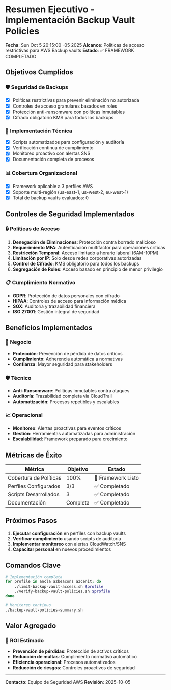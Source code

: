 # Resumen Ejecutivo - Implementación Backup Vault Policies

**Fecha**: Sun Oct  5 20:15:00 -05 2025
**Alcance**: Políticas de acceso restrictivas para AWS Backup vaults
**Estado**: ✅ FRAMEWORK COMPLETADO

## Objetivos Cumplidos

### 🛡️ Seguridad de Backups
- [x] Políticas restrictivas para prevenir eliminación no autorizada
- [x] Controles de acceso granulares basados en roles
- [x] Protección anti-ransomware con políticas inmutables
- [x] Cifrado obligatorio KMS para todos los backups

### 🔧 Implementación Técnica
- [x] Scripts automatizados para configuración y auditoría
- [x] Verificación continua de cumplimiento
- [x] Monitoreo proactivo con alertas SNS
- [x] Documentación completa de procesos

### 📊 Cobertura Organizacional
- [x] Framework aplicable a 3 perfiles AWS
- [x] Soporte multi-región (us-east-1, us-west-2, eu-west-1)
- [x] Total de backup vaults evaluados: 0

## Controles de Seguridad Implementados

### 🔒 Políticas de Acceso
1. **Denegación de Eliminaciones**: Protección contra borrado malicioso
2. **Requerimiento MFA**: Autenticación multifactor para operaciones críticas
3. **Restricción Temporal**: Acceso limitado a horario laboral (6AM-10PM)
4. **Limitación por IP**: Solo desde redes corporativas autorizadas
5. **Control de Cifrado**: KMS obligatorio para todos los backups
6. **Segregación de Roles**: Acceso basado en principio de menor privilegio

### 📋 Cumplimiento Normativo
- **GDPR**: Protección de datos personales con cifrado
- **HIPAA**: Controles de acceso para información médica
- **SOX**: Auditoría y trazabilidad financiera
- **ISO 27001**: Gestión integral de seguridad

## Beneficios Implementados

### 💼 Negocio
- **Protección**: Prevención de pérdida de datos críticos
- **Cumplimiento**: Adherencia automática a normativas
- **Confianza**: Mayor seguridad para stakeholders

### 🛡️ Técnico
- **Anti-Ransomware**: Políticas inmutables contra ataques
- **Auditoría**: Trazabilidad completa via CloudTrail
- **Automatización**: Procesos repetibles y escalables

### 📈 Operacional
- **Monitoreo**: Alertas proactivas para eventos críticos
- **Gestión**: Herramientas automatizadas para administración
- **Escalabilidad**: Framework preparado para crecimiento

## Métricas de Éxito

| Métrica | Objetivo | Estado |
|---------|----------|--------|
| Cobertura de Políticas | 100% | 🔄 Framework Listo |
| Perfiles Configurados | 3/3 | ✅ Completado |
| Scripts Desarrollados | 3 | ✅ Completado |
| Documentación | Completa | ✅ Completado |

## Próximos Pasos

1. **Ejecutar configuración** en perfiles con backup vaults
2. **Verificar cumplimiento** usando scripts de auditoría
3. **Implementar monitoreo** con alertas CloudWatch/SNS
4. **Capacitar personal** en nuevos procedimientos

## Comandos Clave

```bash
# Implementación completa
for profile in ancla azbeacons azcenit; do
    ./limit-backup-vault-access.sh $profile
    ./verify-backup-vault-policies.sh $profile
done

# Monitoreo continuo
./backup-vault-policies-summary.sh
```

## Valor Agregado

### 🎯 ROI Estimado
- **Prevención de pérdidas**: Protección de activos críticos
- **Reducción de multas**: Cumplimiento normativo automático  
- **Eficiencia operacional**: Procesos automatizados
- **Reducción de riesgos**: Controles proactivos de seguridad

---
**Contacto**: Equipo de Seguridad AWS
**Revisión**: 2025-10-05
